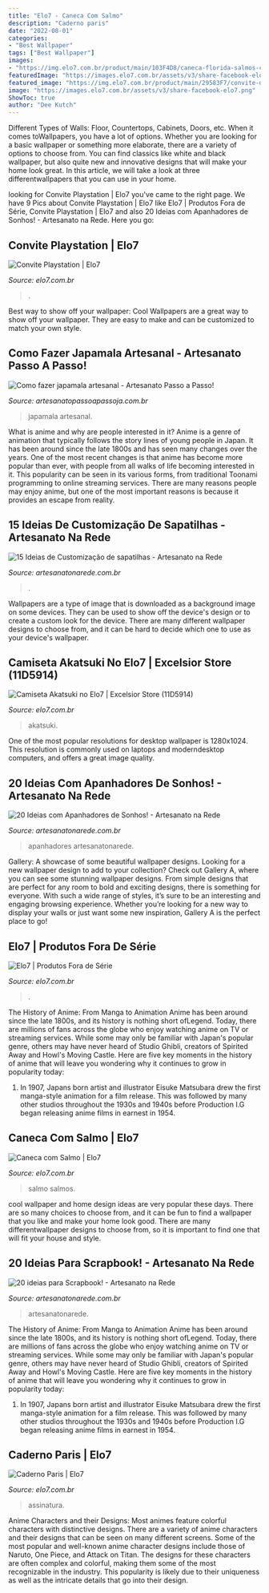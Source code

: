 ```yaml
---
title: "Elo7 - Caneca Com Salmo"
description: "Caderno paris"
date: "2022-08-01"
categories:
- "Best Wallpaper"
tags: ["Best Wallpaper"]
images:
- "https://img.elo7.com.br/product/main/103F4D8/caneca-florida-salmos-caneca-evangelica.jpg"
featuredImage: "https://images.elo7.com.br/assets/v3/share-facebook-elo7.png"
featured_image: "https://img.elo7.com.br/product/main/29583F7/convite-digital-playstation-xbox-festa-playstation.jpg"
image: "https://images.elo7.com.br/assets/v3/share-facebook-elo7.png"
ShowToc: true
author: "Dee Kutch"
---
```



Different Types of Walls: Floor, Countertops, Cabinets, Doors, etc.
When it comes toWallpapers, you have a lot of options. Whether you are looking for a basic wallpaper or something more elaborate, there are a variety of options to choose from. You can find classics like white and black wallpaper, but also quite new and innovative designs that will make your home look great. In this article, we will take a look at three differentwallpapers that you can use in your home.

	

		
looking for Convite Playstation | Elo7 you've came to the right page. We have 9 Pics about Convite Playstation | Elo7 like Elo7 | Produtos Fora de Série, Convite Playstation | Elo7 and also 20 Ideias com Apanhadores de Sonhos! - Artesanato na Rede. Here you go:
		
    
## Convite Playstation | Elo7

<img loading=lazy src="https://img.elo7.com.br/product/main/29583F7/convite-digital-playstation-xbox-festa-playstation.jpg" onerror="this.onerror=null;this.src='https://tse4.mm.bing.net/th?id=OIP.mGNiWi70SQBAtN-s0H2tWQHaHZ&amp;pid=15.1';" alt="Convite Playstation | Elo7">

_Source: elo7.com.br_

>. 

	

Best way to show off your wallpaper:
Cool Wallpapers are a great way to show off your wallpaper. They are easy to make and can be customized to match your own style.

    
## Como Fazer Japamala Artesanal - Artesanato Passo A Passo!

<img loading=lazy src="https://www.artesanatopassoapassoja.com.br/wp-content/uploads/2019/07/japamala.jpg" onerror="this.onerror=null;this.src='https://tse1.mm.bing.net/th?id=OIP.sEEXNC4lw6ulQL5NNFc6oAHaMW&amp;pid=15.1';" alt="Como fazer japamala artesanal - Artesanato Passo a Passo!">

_Source: artesanatopassoapassoja.com.br_

>japamala artesanal. 

	

What is anime and why are people interested in it?
Anime is a genre of animation that typically follows the story lines of young people in Japan. It has been around since the late 1800s and has seen many changes over the years. One of the most recent changes is that anime has become more popular than ever, with people from all walks of life becoming interested in it. This popularity can be seen in its various forms, from traditional Toonami programming to online streaming services. There are many reasons people may enjoy anime, but one of the most important reasons is because it provides an escape from reality.

    
## 15 Ideias De Customização De Sapatilhas - Artesanato Na Rede

<img loading=lazy src="https://artesanatonarede.com.br/wp-content/uploads/2014/06/sapatilha-customizada-3-elo7-1024x576.jpg" onerror="this.onerror=null;this.src='https://tse3.mm.bing.net/th?id=OIP.Fhklwi1oBlksXvfXt2qXsgHaEK&amp;pid=15.1';" alt="15 Ideias de Customização de sapatilhas - Artesanato na Rede">

_Source: artesanatonarede.com.br_

>. 

	

Wallpapers are a type of image that is downloaded as a background image on some devices. They can be used to show off the device's design or to create a custom look for the device. There are many different wallpaper designs to choose from, and it can be hard to decide which one to use as your device's wallpaper.

    
## Camiseta Akatsuki No Elo7 | Excelsior Store (11D5914)

<img loading=lazy src="https://img.elo7.com.br/product/zoom/2F5D1B8/camiseta-akatsuki.jpg" onerror="this.onerror=null;this.src='https://tse4.mm.bing.net/th?id=OIP.XJSI6j4Yl2qLqA_VKVFuqwHaHa&amp;pid=15.1';" alt="Camiseta Akatsuki no Elo7 | Excelsior Store (11D5914)">

_Source: elo7.com.br_

>akatsuki. 

	

One of the most popular resolutions for desktop wallpaper is 1280x1024. This resolution is commonly used on laptops and moderndesktop computers, and offers a great image quality.

    
## 20 Ideias Com Apanhadores De Sonhos! - Artesanato Na Rede

<img loading=lazy src="https://artesanatonarede.com.br/wp-content/uploads/2014/03/apanhador-dos-sonhos-elo7-1068x1068.jpg" onerror="this.onerror=null;this.src='https://tse1.mm.bing.net/th?id=OIP.dhZh-okZF4b0m3CSc8ix0QHaHa&amp;pid=15.1';" alt="20 Ideias com Apanhadores de Sonhos! - Artesanato na Rede">

_Source: artesanatonarede.com.br_

>apanhadores artesanatonarede. 

	

Gallery: A showcase of some beautiful wallpaper designs.
Looking for a new wallpaper design to add to your collection? Check out Gallery A, where you can see some stunning wallpaper designs. From simple designs that are perfect for any room to bold and exciting designs, there is something for everyone. With such a wide range of styles, it’s sure to be an interesting and engaging browsing experience. Whether you’re looking for a new way to display your walls or just want some new inspiration, Gallery A is the perfect place to go!





	
	
    
## Elo7 | Produtos Fora De Série

<img loading=lazy src="https://images.elo7.com.br/assets/v3/share-facebook-elo7.png" onerror="this.onerror=null;this.src='https://tse3.mm.bing.net/th?id=OIP.hHiXr-3woSuzJ7IT-SdhZgHaD4&amp;pid=15.1';" alt="Elo7 | Produtos Fora de Série">

_Source: elo7.com.br_

>. 

	

The History of Anime: From Manga to Animation
Anime has been around since the late 1800s, and its history is nothing short ofLegend. Today, there are millions of fans across the globe who enjoy watching anime on TV or streaming services. While some may only be familiar with Japan's popular genre, others may have never heard of Studio Ghibli, creators of Spirited Away and Howl's Moving Castle. Here are five key moments in the history of anime that will leave you wondering why it continues to grow in popularity today:
1) In 1907, Japans born artist and illustrator Eisuke Matsubara drew the first manga-style animation for a film release. This was followed by many other studios throughout the 1930s and 1940s before Production I.G began releasing anime films in earnest in 1954.

    
## Caneca Com Salmo | Elo7

<img loading=lazy src="https://img.elo7.com.br/product/main/103F4D8/caneca-florida-salmos-caneca-evangelica.jpg" onerror="this.onerror=null;this.src='https://tse4.mm.bing.net/th?id=OIP.1egO-lgkUrqUyTtgJDKQEQHaHa&amp;pid=15.1';" alt="Caneca com Salmo | Elo7">

_Source: elo7.com.br_

>salmo salmos. 

	

cool wallpaper and home design ideas are very popular these days. There are so many choices to choose from, and it can be fun to find a wallpaper that you like and make your home look good. There are many differentwallpaper designs to choose from, so it is important to find one that will fit your house and style.

    
## 20 Ideias Para Scrapbook! - Artesanato Na Rede

<img loading=lazy src="https://artesanatonarede.com.br/wp-content/uploads/2014/05/scrapbook-4-Elo7.jpg" onerror="this.onerror=null;this.src='https://tse3.mm.bing.net/th?id=OIP.mlCVNF1kXR2ZZuKYWCJkEwHaFj&amp;pid=15.1';" alt="20 ideias para Scrapbook! - Artesanato na Rede">

_Source: artesanatonarede.com.br_

>artesanatonarede. 

	

The History of Anime: From Manga to Animation
Anime has been around since the late 1800s, and its history is nothing short ofLegend. Today, there are millions of fans across the globe who enjoy watching anime on TV or streaming services. While some may only be familiar with Japan's popular genre, others may have never heard of Studio Ghibli, creators of Spirited Away and Howl's Moving Castle. Here are five key moments in the history of anime that will leave you wondering why it continues to grow in popularity today:
1) In 1907, Japans born artist and illustrator Eisuke Matsubara drew the first manga-style animation for a film release. This was followed by many other studios throughout the 1930s and 1940s before Production I.G began releasing anime films in earnest in 1954.

    
## Caderno Paris | Elo7

<img loading=lazy src="https://img.elo7.com.br/product/main/1F4751E/caderno-de-assinatura-fotos-paris.jpg" onerror="this.onerror=null;this.src='https://tse4.mm.bing.net/th?id=OIP.UjxixdYD-bl2l-pJEYhF6wHaEj&amp;pid=15.1';" alt="Caderno Paris | Elo7">

_Source: elo7.com.br_

>assinatura. 

	

Anime Characters and their Designs: Most animes feature colorful characters with distinctive designs.
There are a variety of anime characters and their designs that can be seen on many different screens. Some of the most popular and well-known anime character designs include those of Naruto, One Piece, and Attack on Titan. The designs for these characters are often complex and colorful, making them some of the most recognizable in the industry. This popularity is likely due to their uniqueness as well as the intricate details that go into their design.


